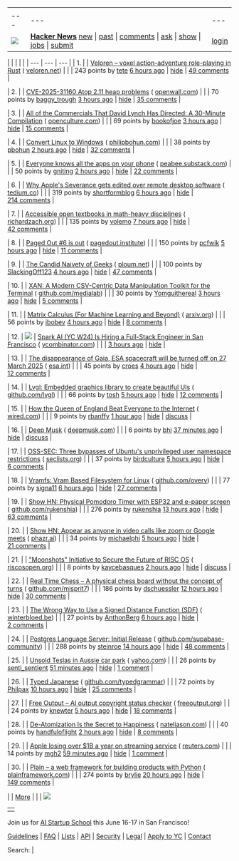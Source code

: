 |     |     |     |
| --- | --- | --- |
| |     |     |     |
| --- | --- | --- |
| [![](https://news.ycombinator.com/y18.svg)](https://news.ycombinator.com/) | **[Hacker News](https://news.ycombinator.com/news)** [new](https://news.ycombinator.com/newest) \| [past](https://news.ycombinator.com/front) \| [comments](https://news.ycombinator.com/newcomments) \| [ask](https://news.ycombinator.com/ask) \| [show](https://news.ycombinator.com/show) \| [jobs](https://news.ycombinator.com/jobs) \| [submit](https://news.ycombinator.com/submit) | [login](https://news.ycombinator.com/login?goto=news) | |

| |     |     |     |
| --- | --- | --- |
| 1. |  | [Veloren – voxel action-adventure role-playing in Rust](https://veloren.net/) ( [veloren.net](https://news.ycombinator.com/from?site=veloren.net)) |
|  | 243 points by [tete](https://news.ycombinator.com/user?id=tete) [6 hours ago](https://news.ycombinator.com/item?id=43517337) \| [hide](https://news.ycombinator.com/hide?id=43517337&goto=news) \| [49 comments](https://news.ycombinator.com/item?id=43517337) |

| 2. |  | [CVE-2025-31160 Atop 2.11 heap problems](https://openwall.com/lists/oss-security/2025/03/29/1) ( [openwall.com](https://news.ycombinator.com/from?site=openwall.com)) |
|  | 70 points by [baggy\_trough](https://news.ycombinator.com/user?id=baggy_trough) [3 hours ago](https://news.ycombinator.com/item?id=43518560) \| [hide](https://news.ycombinator.com/hide?id=43518560&goto=news) \| [35 comments](https://news.ycombinator.com/item?id=43518560) |

| 3. |  | [All of the Commercials That David Lynch Has Directed: A 30-Minute Compilation](https://www.openculture.com/2018/07/watch-commercials-david-lynch-directed-big-30-minute-compilation.html) ( [openculture.com](https://news.ycombinator.com/from?site=openculture.com)) |
|  | 69 points by [bookofjoe](https://news.ycombinator.com/user?id=bookofjoe) [3 hours ago](https://news.ycombinator.com/item?id=43518466) \| [hide](https://news.ycombinator.com/hide?id=43518466&goto=news) \| [15 comments](https://news.ycombinator.com/item?id=43518466) |

| 4. |  | [Convert Linux to Windows](https://philipbohun.com/blog/0007.html) ( [philipbohun.com](https://news.ycombinator.com/from?site=philipbohun.com)) |
|  | 38 points by [pbohun](https://news.ycombinator.com/user?id=pbohun) [2 hours ago](https://news.ycombinator.com/item?id=43518917) \| [hide](https://news.ycombinator.com/hide?id=43518917&goto=news) \| [32 comments](https://news.ycombinator.com/item?id=43518917) |

| 5. |  | [Everyone knows all the apps on your phone](https://peabee.substack.com/p/everyone-knows-what-apps-you-use) ( [peabee.substack.com](https://news.ycombinator.com/from?site=peabee.substack.com)) |
|  | 50 points by [gniting](https://news.ycombinator.com/user?id=gniting) [2 hours ago](https://news.ycombinator.com/item?id=43518866) \| [hide](https://news.ycombinator.com/hide?id=43518866&goto=news) \| [22 comments](https://news.ycombinator.com/item?id=43518866) |

| 6. |  | [Why Apple's Severance gets edited over remote desktop software](https://tedium.co/2025/03/29/severance-apple-remote-editing-weirdness/) ( [tedium.co](https://news.ycombinator.com/from?site=tedium.co)) |
|  | 319 points by [shortformblog](https://news.ycombinator.com/user?id=shortformblog) [6 hours ago](https://news.ycombinator.com/item?id=43517301) \| [hide](https://news.ycombinator.com/hide?id=43517301&goto=news) \| [214 comments](https://news.ycombinator.com/item?id=43517301) |

| 7. |  | [Accessible open textbooks in math-heavy disciplines](https://richardzach.org/2025/03/accessible-open-textbooks-in-math-heavy-disciplines/) ( [richardzach.org](https://news.ycombinator.com/from?site=richardzach.org)) |
|  | 135 points by [volemo](https://news.ycombinator.com/user?id=volemo) [7 hours ago](https://news.ycombinator.com/item?id=43516733) \| [hide](https://news.ycombinator.com/hide?id=43516733&goto=news) \| [42 comments](https://news.ycombinator.com/item?id=43516733) |

| 8. |  | [Paged Out #6 is out](https://pagedout.institute/?page=blog.php#entry-2025-03-29) ( [pagedout.institute](https://news.ycombinator.com/from?site=pagedout.institute)) |
|  | 150 points by [pcfwik](https://news.ycombinator.com/user?id=pcfwik) [5 hours ago](https://news.ycombinator.com/item?id=43517375) \| [hide](https://news.ycombinator.com/hide?id=43517375&goto=news) \| [11 comments](https://news.ycombinator.com/item?id=43517375) |

| 9. |  | [The Candid Naivety of Geeks](https://ploum.net/2025-03-28-geeks-naivety.html) ( [ploum.net](https://news.ycombinator.com/from?site=ploum.net)) |
|  | 100 points by [SlackingOff123](https://news.ycombinator.com/user?id=SlackingOff123) [4 hours ago](https://news.ycombinator.com/item?id=43518087) \| [hide](https://news.ycombinator.com/hide?id=43518087&goto=news) \| [47 comments](https://news.ycombinator.com/item?id=43518087) |

| 10. |  | [XAN: A Modern CSV-Centric Data Manipulation Toolkit for the Terminal](https://github.com/medialab/xan) ( [github.com/medialab](https://news.ycombinator.com/from?site=github.com/medialab)) |
|  | 30 points by [Yomguithereal](https://news.ycombinator.com/user?id=Yomguithereal) [3 hours ago](https://news.ycombinator.com/item?id=43494894) \| [hide](https://news.ycombinator.com/hide?id=43494894&goto=news) \| [5 comments](https://news.ycombinator.com/item?id=43494894) |

| 11. |  | [Matrix Calculus (For Machine Learning and Beyond)](https://arxiv.org/abs/2501.14787) ( [arxiv.org](https://news.ycombinator.com/from?site=arxiv.org)) |
|  | 56 points by [ibobev](https://news.ycombinator.com/user?id=ibobev) [4 hours ago](https://news.ycombinator.com/item?id=43518220) \| [hide](https://news.ycombinator.com/hide?id=43518220&goto=news) \| [8 comments](https://news.ycombinator.com/item?id=43518220) |

| 12. | ![](https://news.ycombinator.com/s.gif) | [Spark AI (YC W24) Is Hiring a Full-Stack Engineer in San Francisco](https://www.ycombinator.com/companies/spark/jobs/kDeJlPK-software-engineer-full-stack) ( [ycombinator.com](https://news.ycombinator.com/from?site=ycombinator.com)) |
|  | [3 hours ago](https://news.ycombinator.com/item?id=43518695) \| [hide](https://news.ycombinator.com/hide?id=43518695&goto=news) |

| 13. |  | [The disappearance of Gaia, ESA spacecraft will be turned off on 27 March 2025](https://www.cosmos.esa.int/web/gaia/news) ( [esa.int](https://news.ycombinator.com/from?site=esa.int)) |
|  | 45 points by [croes](https://news.ycombinator.com/user?id=croes) [4 hours ago](https://news.ycombinator.com/item?id=43485514) \| [hide](https://news.ycombinator.com/hide?id=43485514&goto=news) \| [12 comments](https://news.ycombinator.com/item?id=43485514) |

| 14. |  | [Lvgl: Embedded graphics library to create beautiful UIs](https://github.com/lvgl/lvgl) ( [github.com/lvgl](https://news.ycombinator.com/from?site=github.com/lvgl)) |
|  | 66 points by [tosh](https://news.ycombinator.com/user?id=tosh) [5 hours ago](https://news.ycombinator.com/item?id=43517576) \| [hide](https://news.ycombinator.com/hide?id=43517576&goto=news) \| [12 comments](https://news.ycombinator.com/item?id=43517576) |

| 15. |  | [How the Queen of England Beat Everyone to the Internet](https://www.wired.com/2012/12/queen-and-the-internet/) ( [wired.com](https://news.ycombinator.com/from?site=wired.com)) |
|  | 9 points by [rbanffy](https://news.ycombinator.com/user?id=rbanffy) [1 hour ago](https://news.ycombinator.com/item?id=43493072) \| [hide](https://news.ycombinator.com/hide?id=43493072&goto=news) \| [discuss](https://news.ycombinator.com/item?id=43493072) |

| 16. |  | [Deep Musk](https://deepmusk.com/) ( [deepmusk.com](https://news.ycombinator.com/from?site=deepmusk.com)) |
|  | 6 points by [bhj](https://news.ycombinator.com/user?id=bhj) [37 minutes ago](https://news.ycombinator.com/item?id=43519719) \| [hide](https://news.ycombinator.com/hide?id=43519719&goto=news) \| [discuss](https://news.ycombinator.com/item?id=43519719) |

| 17. |  | [OSS-SEC: Three bypasses of Ubuntu's unprivileged user namespace restrictions](https://seclists.org/oss-sec/2025/q1/253) ( [seclists.org](https://news.ycombinator.com/from?site=seclists.org)) |
|  | 37 points by [birdculture](https://news.ycombinator.com/user?id=birdculture) [5 hours ago](https://news.ycombinator.com/item?id=43517734) \| [hide](https://news.ycombinator.com/hide?id=43517734&goto=news) \| [6 comments](https://news.ycombinator.com/item?id=43517734) |

| 18. |  | [Vramfs: Vram Based Filesystem for Linux](https://github.com/Overv/vramfs) ( [github.com/overv](https://news.ycombinator.com/from?site=github.com/overv)) |
|  | 77 points by [signa11](https://news.ycombinator.com/user?id=signa11) [6 hours ago](https://news.ycombinator.com/item?id=43517234) \| [hide](https://news.ycombinator.com/hide?id=43517234&goto=news) \| [27 comments](https://news.ycombinator.com/item?id=43517234) |

| 19. |  | [Show HN: Physical Pomodoro Timer with ESP32 and e-paper screen](https://github.com/Rukenshia/pomodoro) ( [github.com/rukenshia](https://news.ycombinator.com/from?site=github.com/rukenshia)) |
|  | 276 points by [rukenshia](https://news.ycombinator.com/user?id=rukenshia) [13 hours ago](https://news.ycombinator.com/item?id=43514383) \| [hide](https://news.ycombinator.com/hide?id=43514383&goto=news) \| [63 comments](https://news.ycombinator.com/item?id=43514383) |

| 20. |  | [Show HN: Appear as anyone in video calls like zoom or Google meets](https://www.phazr.ai/) ( [phazr.ai](https://news.ycombinator.com/from?site=phazr.ai)) |
|  | 34 points by [michaelphi](https://news.ycombinator.com/user?id=michaelphi) [5 hours ago](https://news.ycombinator.com/item?id=43517588) \| [hide](https://news.ycombinator.com/hide?id=43517588&goto=news) \| [21 comments](https://news.ycombinator.com/item?id=43517588) |

| 21. |  | ["Moonshots" Initiative to Secure the Future of RISC OS](https://www.riscosopen.org/news/articles/2025/03/28/moonshots-initiative-to-secure-the-future-of-the-os) ( [riscosopen.org](https://news.ycombinator.com/from?site=riscosopen.org)) |
|  | 8 points by [kaycebasques](https://news.ycombinator.com/user?id=kaycebasques) [2 hours ago](https://news.ycombinator.com/item?id=43519100) \| [hide](https://news.ycombinator.com/hide?id=43519100&goto=news) \| [discuss](https://news.ycombinator.com/item?id=43519100) |

| 22. |  | [Real Time Chess – A physical chess board without the concept of turns](https://github.com/misprit7/real-time-chess) ( [github.com/misprit7](https://news.ycombinator.com/from?site=github.com/misprit7)) |
|  | 186 points by [dschuessler](https://news.ycombinator.com/user?id=dschuessler) [12 hours ago](https://news.ycombinator.com/item?id=43514695) \| [hide](https://news.ycombinator.com/hide?id=43514695&goto=news) \| [30 comments](https://news.ycombinator.com/item?id=43514695) |

| 23. |  | [The Wrong Way to Use a Signed Distance Function (SDF)](https://winterbloed.be/the-wrong-way-to-use-a-signed-distance-function/) ( [winterbloed.be](https://news.ycombinator.com/from?site=winterbloed.be)) |
|  | 27 points by [AnthonBerg](https://news.ycombinator.com/user?id=AnthonBerg) [6 hours ago](https://news.ycombinator.com/item?id=43517365) \| [hide](https://news.ycombinator.com/hide?id=43517365&goto=news) \| [2 comments](https://news.ycombinator.com/item?id=43517365) |

| 24. |  | [Postgres Language Server: Initial Release](https://github.com/supabase-community/postgres-language-server) ( [github.com/supabase-community](https://news.ycombinator.com/from?site=github.com/supabase-community)) |
|  | 288 points by [steinroe](https://news.ycombinator.com/user?id=steinroe) [14 hours ago](https://news.ycombinator.com/item?id=43513996) \| [hide](https://news.ycombinator.com/hide?id=43513996&goto=news) \| [48 comments](https://news.ycombinator.com/item?id=43513996) |

| 25. |  | [Unsold Teslas in Aussie car park](https://au.news.yahoo.com/hundreds-of-teslas-in-aussie-car-park-exposes-grim-truth-for-elon-musk-20000-drop-214615846.html) ( [yahoo.com](https://news.ycombinator.com/from?site=yahoo.com)) |
|  | 26 points by [senti\_sentient](https://news.ycombinator.com/user?id=senti_sentient) [51 minutes ago](https://news.ycombinator.com/item?id=43519650) \| [hide](https://news.ycombinator.com/hide?id=43519650&goto=news) \| [1 comment](https://news.ycombinator.com/item?id=43519650) |

| 26. |  | [Typed Japanese](https://github.com/typedgrammar/typed-japanese) ( [github.com/typedgrammar](https://news.ycombinator.com/from?site=github.com/typedgrammar)) |
|  | 72 points by [Philpax](https://news.ycombinator.com/user?id=Philpax) [10 hours ago](https://news.ycombinator.com/item?id=43515426) \| [hide](https://news.ycombinator.com/hide?id=43515426&goto=news) \| [25 comments](https://news.ycombinator.com/item?id=43515426) |

| 27. |  | [Free Output – AI output copyright status checker](https://freeoutput.org/) ( [freeoutput.org](https://news.ycombinator.com/from?site=freeoutput.org)) |
|  | 24 points by [knewter](https://news.ycombinator.com/user?id=knewter) [5 hours ago](https://news.ycombinator.com/item?id=43517585) \| [hide](https://news.ycombinator.com/hide?id=43517585&goto=news) \| [18 comments](https://news.ycombinator.com/item?id=43517585) |

| 28. |  | [De-Atomization Is the Secret to Happiness](https://www.nateliason.com/blog/de-atomization-is-the-secret-to-happiness) ( [nateliason.com](https://news.ycombinator.com/from?site=nateliason.com)) |
|  | 40 points by [handfuloflight](https://news.ycombinator.com/user?id=handfuloflight) [2 hours ago](https://news.ycombinator.com/item?id=43518999) \| [hide](https://news.ycombinator.com/hide?id=43518999&goto=news) \| [8 comments](https://news.ycombinator.com/item?id=43518999) |

| 29. |  | [Apple losing over $1B a year on streaming service](https://www.reuters.com/technology/apple-losing-over-1-billion-year-streaming-service-information-reports-2025-03-20/) ( [reuters.com](https://news.ycombinator.com/from?site=reuters.com)) |
|  | 14 points by [mgh2](https://news.ycombinator.com/user?id=mgh2) [59 minutes ago](https://news.ycombinator.com/item?id=43519597) \| [hide](https://news.ycombinator.com/hide?id=43519597&goto=news) \| [1 comment](https://news.ycombinator.com/item?id=43519597) |

| 30. |  | [Plain – a web framework for building products with Python](https://plainframework.com/) ( [plainframework.com](https://news.ycombinator.com/from?site=plainframework.com)) |
|  | 274 points by [brylie](https://news.ycombinator.com/user?id=brylie) [20 hours ago](https://news.ycombinator.com/item?id=43512589) \| [hide](https://news.ycombinator.com/hide?id=43512589&goto=news) \| [149 comments](https://news.ycombinator.com/item?id=43512589) |

|  | [More](https://news.ycombinator.com/?p=2) | |
| ![](https://news.ycombinator.com/s.gif)

|     |
| --- |
|  |

Join us for [AI Startup School](https://events.ycombinator.com/ai-sus) this June 16-17 in San Francisco!

[Guidelines](https://news.ycombinator.com/newsguidelines.html) \| [FAQ](https://news.ycombinator.com/newsfaq.html) \| [Lists](https://news.ycombinator.com/lists) \| [API](https://github.com/HackerNews/API) \| [Security](https://news.ycombinator.com/security.html) \| [Legal](https://www.ycombinator.com/legal/) \| [Apply to YC](https://www.ycombinator.com/apply/) \| [Contact](mailto:hn@ycombinator.com)

Search: |
